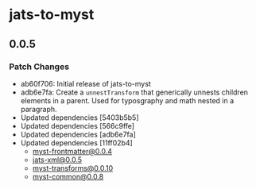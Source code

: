 # jats-to-myst

## 0.0.5

### Patch Changes

- ab60f706: Initial release of jats-to-myst
- adb6e7fa: Create a `unnestTransform` that generically unnests children elements in a parent. Used for typosgraphy and math nested in a paragraph.
- Updated dependencies [5403b5b5]
- Updated dependencies [566c9ffe]
- Updated dependencies [adb6e7fa]
- Updated dependencies [11ff02b4]
  - myst-frontmatter@0.0.4
  - jats-xml@0.0.5
  - myst-transforms@0.0.10
  - myst-common@0.0.8
